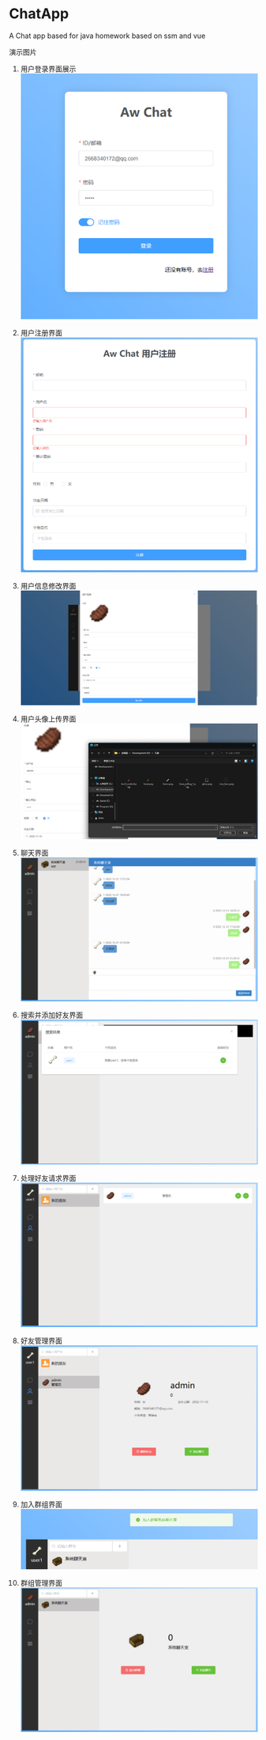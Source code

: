 # ChatApp
A Chat app based for java homework based on ssm and vue

演示图片

1. 用户登录界面展示
![](static/1.png)

2. 用户注册界面
![](static/2.png)

3. 用户信息修改界面
![](static/3.png)

4. 用户头像上传界面
![](static/4.png)

5. 聊天界面
![](static/5.png)

6. 搜索并添加好友界面
![](static/6.png)

7. 处理好友请求界面
![](static/7.png)

8. 好友管理界面
![](static/8.png)

9. 加入群组界面
![](static/9.png)

10. 群组管理界面
![](static/10.png)

